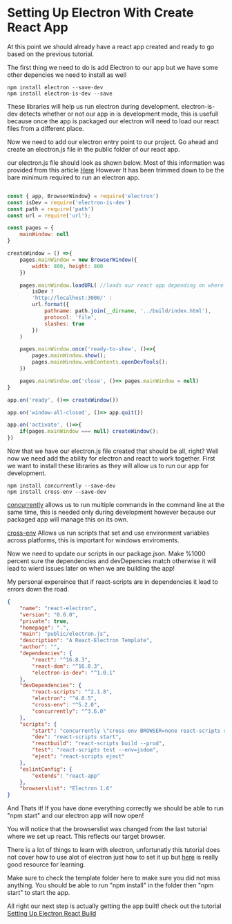 # Setting Up Electron With Create React App

At this point we should already have a react app created and ready to go based on the previous tutorial.

The first thing we need to do is add Electron to our app but we have some other depencies we need to install as well

```
npm install electron --save-dev
npm install electron-is-dev --save

```

These libraries will help us run electron during development. electron-is-dev detects whether or not our app in is development mode, this is usefull because once the app is packaged our electron will need to load our react files from a different place.

Now we need to add our electron entry point to our project. Go ahead and create an electron.js file in the public folder of our react app.

our electron.js file should look as shown below. Most of this information was provided from this article [Here](https://medium.freecodecamp.org/building-an-electron-application-with-create-react-app-97945861647c) However It has been trimmed down to be the bare minimum required to run an electron app.

```JavaScript

const { app, BrowserWindow} = require('electron')
const isDev = require('electron-is-dev')
const path = require('path')
const url = require('url');

const pages = {
    mainWindow: null
}

createWindow = () =>{
    pages.mainWindow = new BrowserWindow({
        width: 800, height: 800
    })

    pages.mainWindow.loadURL( //loads our react app depending on where its located during development and production
        isDev ? 
        'http://localhost:3000/' : 
        url.format({
            pathname: path.join(__dirname, '../build/index.html'),
            protocol: 'file',
            slashes: true
        })
    )

    pages.mainWindow.once('ready-to-show', ()=>{
        pages.mainWindow.show();
        pages.mainWindow.webContents.openDevTools();
    })

    pages.mainWindow.on('close', ()=> pages.mainWindow = null)
}

app.on('ready', ()=> createWindow())

app.on('window-all-closed', ()=> app.quit())

app.on('activate', ()=>{
    if(pages.mainWindow === null) createWindow();
})

```

Now that we have our electron.js file created that should be all, right? Well now we need add the ability for electron and react to work together. First we want to install these libraries as they will allow us to run our app for development.

```
npm install concurrently --save-dev
npm install cross-env --save-dev

```

[concurrently](https://www.npmjs.com/package/concurrently) allows us to run multiple commands in the command line at the same time, this is needed only during development however because our packaged app will manage this on its own.

[cross-env](https://www.npmjs.com/package/cross-env) Allows us run scripts that set and use environment variables across platforms, this is important for windows enviroments. 

Now we need to update our scripts in our package.json. Make %1000 percent sure the dependencies and devDepencies match otherwise it will lead to wierd issues later on when we are building the app! 

My personal expereince that if react-scripts are in dependencies it lead to errors down the road.

```json
{
    "name": "react-electron",
    "version": "0.0.0",
    "private": true,
    "homepage": ".",
    "main": "public/electron.js",
    "description": "A React-Electron Template",
    "author": "",
    "dependencies": {
        "react": "^16.8.3",
        "react-dom": "^16.8.3",
        "electron-is-dev": "^1.0.1"
    },
    "devDependencies": {
        "react-scripts": "^2.1.8",
        "electron": "^4.0.5",
        "cross-env": "^5.2.0",
        "concurrently": "^3.6.0"
    },
    "scripts": {
        "start": "concurrently \"cross-env BROWSER=none react-scripts start\" \"wait-on http://localhost:3000 && electron .\"",
        "dev": "react-scripts start",
        "reactbuild": "react-scripts build --prod",
        "test": "react-scripts test --env=jsdom",
        "eject": "react-scripts eject"
    },
    "eslintConfig": {
        "extends": "react-app"
    },
    "browserslist": "Electron 1.6"
}

```

And Thats it! If you have done everything correctly we should be able to run "npm start" and our electron app will now open!

You will notice that the browserslist was changed from the last tutorial where we set up react. This reflects our target browser.

There is a lot of things to learn with electron, unfortunatly this tutorial does not cover how to use alot of electron just how to set it up but [here](https://gitconnected.com/learn/electron) is really good resource for learning.

Make sure to check the template folder here to make sure you did not miss anything. You should be able to run "npm install" in the folder then "npm start"  to start the app. 

All right our next step is actually getting the app built! check out the tutorial [Setting Up Electron React Build](../%233A_SettingUpElectronReactBuild/)
